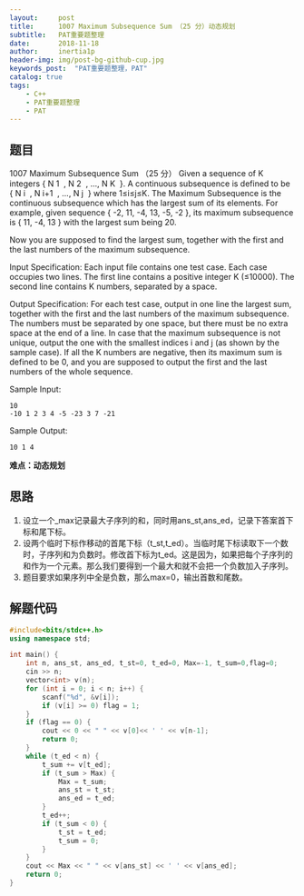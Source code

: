 ```yaml
---
layout:     post
title:      1007 Maximum Subsequence Sum （25 分）动态规划
subtitle:   PAT重要题整理
date:       2018-11-18
author:     inertia1p
header-img: img/post-bg-github-cup.jpg
keywords_post:  "PAT重要题整理，PAT"
catalog: true
tags:
    - C++
    - PAT重要题整理
    - PAT
---
```


## 题目

1007 Maximum Subsequence Sum （25 分）
Given a sequence of K integers { N
​1
​​ , N
​2
​​ , ..., N
​K
​​  }. A continuous subsequence is defined to be { N
​i
​​ , N
​i+1
​​ , ..., N
​j
​​  } where 1≤i≤j≤K. The Maximum Subsequence is the continuous subsequence which has the largest sum of its elements. For example, given sequence { -2, 11, -4, 13, -5, -2 }, its maximum subsequence is { 11, -4, 13 } with the largest sum being 20.

Now you are supposed to find the largest sum, together with the first and the last numbers of the maximum subsequence.

Input Specification:
Each input file contains one test case. Each case occupies two lines. The first line contains a positive integer K (≤10000). The second line contains K numbers, separated by a space.

Output Specification:
For each test case, output in one line the largest sum, together with the first and the last numbers of the maximum subsequence. The numbers must be separated by one space, but there must be no extra space at the end of a line. In case that the maximum subsequence is not unique, output the one with the smallest indices i and j (as shown by the sample case). If all the K numbers are negative, then its maximum sum is defined to be 0, and you are supposed to output the first and the last numbers of the whole sequence.

Sample Input:
```
10
-10 1 2 3 4 -5 -23 3 7 -21
```
Sample Output:
```
10 1 4
```

**难点：动态规划**

## 思路

1. 设立一个_max记录最大子序列的和，同时用ans_st,ans_ed，记录下答案首下标和尾下标。
2. 设两个临时下标作移动的首尾下标（t_st,t_ed）。当临时尾下标读取下一个数时，子序列和为负数时。修改首下标为t_ed。这是因为，如果把每个子序列的和作为一个元素。那么我们要得到一个最大和就不会把一个负数加入子序列。
3. 题目要求如果序列中全是负数，那么max=0，输出首数和尾数。


## 解题代码

```C++
#include<bits/stdc++.h>
using namespace std;

int main() {
	int n, ans_st, ans_ed, t_st=0, t_ed=0, Max=-1, t_sum=0,flag=0;
	cin >> n;
	vector<int> v(n);
	for (int i = 0; i < n; i++) {
		scanf("%d", &v[i]);
		if (v[i] >= 0) flag = 1;
	}
	if (flag == 0) {
		cout << 0 << " " << v[0]<< ' ' << v[n-1];
		return 0;
	}
	while (t_ed < n) {
		t_sum += v[t_ed];
		if (t_sum > Max) {
			Max = t_sum;
			ans_st = t_st;
			ans_ed = t_ed;
		}
		t_ed++;
		if (t_sum < 0) {
			t_st = t_ed;
			t_sum = 0;
		}
	}
	cout << Max << " " << v[ans_st] << ' ' << v[ans_ed];
	return 0;
}

```
